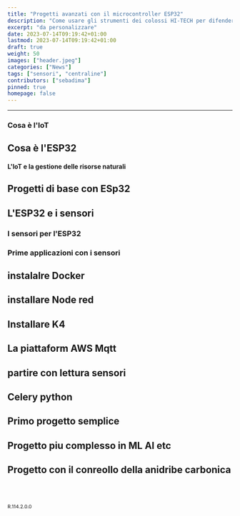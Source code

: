 ```yaml
---
title: "Progetti avanzati con il microcontroller ESP32"
description: "Come usare gli strumenti dei colossi HI-TECH per difendere il nostro Ambiente"
excerpt: "da personalizzare"
date: 2023-07-14T09:19:42+01:00
lastmod: 2023-07-14T09:19:42+01:00
draft: true
weight: 50
images: ["header.jpeg"]
categories: ["News"]
tags: ["sensori", "centraline"]
contributors: ["sebadima"]
pinned: true
homepage: false
---
```



<hr>

### Cosa è l'IoT
## Cosa è l'ESP32
#### L'IoT e la gestione delle risorse naturali

## Progetti di base con ESp32
## L'ESP32 e i sensori
### I sensori per l'ESP32
### Prime applicazioni con i sensori

## instalalre Docker
## installare Node red
## Installare K4
## La piattaform AWS Mqtt
## partire con lettura sensori
## Celery python
## Primo progetto semplice
## Progetto piu complesso in ML AI etc
## Progetto con il conreollo della anidribe carbonica



<!--
 o per la produzione di energia rinnovabile.

Ecco alcuni suggerimenti per rendere il libro più interessante e coinvolgente:

Utilizzare esempi concreti e casi studio per illustrare i concetti presentati.
Integrare il testo con immagini, grafici e video.
Rendere il libro accessibile a un pubblico di lettori di diverso livello di conoscenza.
Inoltre, il libro potrebbe essere accompagnato da un sito web o da un'applicazione mobile che offra risorse aggiuntive, come:

Articoli e approfondimenti su argomenti specifici
Tutorial e guide per l'utilizzo delle tecnologie
Piattaforme per la condivisione di esperienze e idee
Questi strumenti possono aiutare a diffondere la conoscenza sull'argomento e a coinvolgere i lettori in modo attivo.
-->

<br>
<br>
<p style="font-size: 11px;">R.114.2.0.0</p

